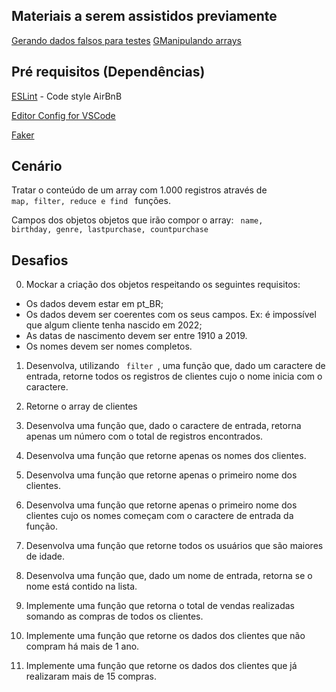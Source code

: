 ## Materiais a serem assistidos previamente
[Gerando dados falsos para testes](https://www.youtube.com/watch?v=hmDcbsrmzF4)
[GManipulando arrays](https://www.youtube.com/watch?v=MXmChiKN4Q4)


## Pré requisitos (Dependências)

[ESLint](https://eslint.org/) - Code style AirBnB

[Editor Config for VSCode](https://marketplace.visualstudio.com/items?itemName=EditorConfig.EditorConfig)

[Faker](https://github.com/marak/Faker.js/)

## Cenário

Tratar o conteúdo de um array com 1.000 registros através de <code> map, filter, reduce e find </code> funções.

Campos dos objetos objetos que irão compor o array: <code> name, birthday, genre, lastpurchase, countpurchase </code>

## Desafios

0. Mockar a criação dos objetos respeitando os seguintes requisitos:
- Os dados devem estar em pt_BR;
- Os dados devem ser coerentes com os seus campos. Ex: é impossível que algum cliente tenha nascido em 2022;
- As datas de nascimento devem ser entre 1910 a 2019.
- Os nomes devem ser nomes completos.

1. Desenvolva, utilizando <code> filter </code>, uma função que, dado um caractere de entrada, retorne todos os registros de clientes cujo o nome inicia com o caractere.

2. Retorne o array de clientes 

3. Desenvolva uma função que, dado o caractere de entrada, retorna apenas um número com o total de registros encontrados.

4. Desenvolva uma função que retorne apenas os nomes dos clientes.

5. Desenvolva uma função que retorne apenas o primeiro nome dos clientes.

6. Desenvolva uma função que retorne apenas o primeiro nome dos clientes cujo os nomes começam com o caractere de entrada da função.

7. Desenvolva uma função que retorne todos os usuários que são maiores de idade.

8. Desenvolva uma função que, dado um nome de entrada, retorna se o nome está contido na lista.

9. Implemente uma função que retorna o total de vendas realizadas somando as compras de todos os clientes.

10. Implemente uma função que retorne os dados dos clientes que não compram há mais de 1 ano.

11. Implemente uma função que retorne os dados dos clientes que já realizaram mais de 15 compras.

